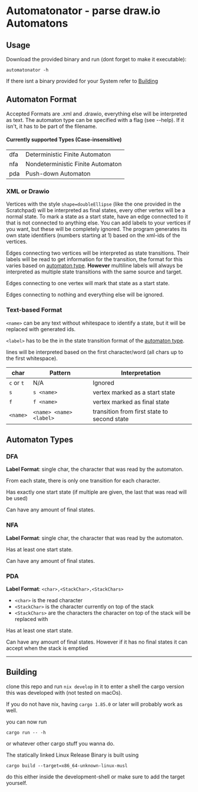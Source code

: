 # Automatonator - parse draw.io Automatons

## Usage

Download the provided binary and run (dont forget to make it executable):

```
automatonator -h
```

If there isnt a binary provided for your System refer to [Building](#building)

## Automaton Format

Accepted Formats are .xml and .drawio, everything else will be interpreted as text.
The automaton type can be specified with a flag (see --help). If it isn't, it has to be part of the filename.

#### Currently supported Types (Case-insensitive)

|     |                                   |
| --- | --------------------------------- |
| dfa | Deterministic Finite Automaton    |
| nfa | Nondeterministic Finite Automaton |
| pda | Push-down Automaton               |


### XML or Drawio

Vertices with the style `shape=doubleEllipse` (like the one provided in the Scratchpad)
will be interpreted as final states, every other vertex will be a normal state.
To mark a state as a start state, have an edge connected to it that is not connected to anything else.
You can add labels to your vertices if you want, but these will be completely ignored.
The program generates its own state identifiers (numbers starting at 1) based on the xml-ids of the vertices.

Edges connecting two vertices will be interpreted as state transitions.
Their labels will be read to get information for the transition,
the format for this varies based on [automaton type](#automaton-types).
**However** multiline labels will always be interpreted as multiple state transitions with the same source and target.

Edges connecting to one vertex will mark that state as a start state.

Edges connecting to nothing and everything else will be ignored.

### Text-based Format

`<name>` can be any text without whitespace to identify a state, but it will be replaced with generated ids.

`<label>` has to be the in the state transition format of the [automaton type](#automaton-types).

lines will be interpreted based on the first character/word (all chars up to the first whitespace).

| char       | Pattern                 | Interpretation                              |
| ---------- | ----------------------- | ------------------------------------------- |
| `c` or `t` | N/A                     | Ignored                                     |
| `s`        | `s <name>`              | vertex marked as a start state              |
| `f`        | `f <name>`              | vertex marked as final state                |
| `<name>`   | `<name> <name> <label>` | transition from first state to second state |

## Automaton Types

### DFA

**Label Format**: single char, the character that was read by the automaton.

From each state, there is only one transition for each character.

Has exactly one start state (if multiple are given, the last that was read will be used)

Can have any amount of final states.

### NFA

**Label Format**: single char, the character that was read by the automaton.

Has at least one start state.

Can have any amount of final states.

### PDA

**Label Format**: `<char>,<StackChar>,<StackChars>`

- `<char>` is the read character
- `<StackChar>` is the character currently on top of the stack
- `<StackChars>` are the characters the character on top of the stack will be replaced with

Has at least one start state.

Can have any amount of final states. However if it has no final states it can accept when the stack is emptied

------------

## Building

clone this repo and run `nix develop` in it to enter a shell the cargo version this was developed with (not tested on macOs).

If you do not have nix, having `cargo 1.85.0` or later will probably work as well.

you can now run

```
cargo run -- -h
```

or whatever other cargo stuff you wanna do.

The statically linked Linux Release Binary is built using

```
cargo build --target=x86_64-unknown-linux-musl
```

do this either inside the development-shell or make sure to add the target yourself.
